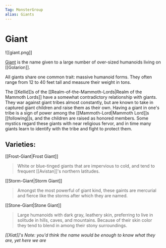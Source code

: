 ```yaml
---
Tag: MonsterGroup
alias: Giants
---
```

# Giant
![[giant.png]]

[Giant](https://pathfinderwiki.com/wiki/Giant) is the name given to a large number of over-sized humanoids living on [[Golarion]].

All giants share one common trait: massive humanoid forms. They often range from 12 to 40 feet tall and measure their weight in tons.

The [[Kellid]]s of the [[Realm-of-the-Mammoth-Lords|Realm of the Mammoth Lords]] have a somewhat contradictory relationship with giants. They war against giant tribes almost constantly, but are known to take in captured giant children and raise them as their own. Having a giant in one's tribe is a sign of power among the [[Mammoth-Lord|Mammoth Lord]]s [[following]]s, and the children are raised as honored members. Some mystics regard these giants with near religious fervor, and in time many giants learn to identify with the tribe and fight to protect them.

## Varieties:
[[Frost-Giant|Frost Giant]]
> White or blue-tinged giants that are impervious to cold, and tend to frequent [[Avistan]]'s northern latitudes.

[[Storm-Giant|Storm Giant]]
>Amongst the most powerful of giant kind, these gaints are mercurial and fierce like the storms after which they are named.

[[Stone-Giant|Stone Giant]]
>Large humanoids with dark gray, leathery skin, preferring to live in solitude in hills, caves, and mountains. Because of their skin color they tend to blend in among their stony surroundings.

*[[Xiat]]'s Note: you'd think the name would be enough to know what they are, yet here we are*